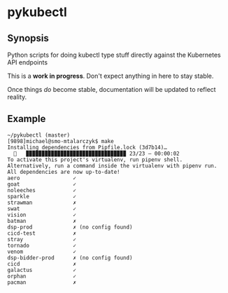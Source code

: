 pykubectl
=========

Synopsis
--------

Python scripts for doing kubectl type stuff directly against the Kubernetes API endpoints

This is a **work in progress**. Don't expect anything in here to stay stable.

Once things *do* become stable, documentation will be updated to reflect reality.

Example
-------

```
~/pykubectl (master)
[9898]michael@smo-mtalarczyk$ make
Installing dependencies from Pipfile.lock (3d7b14)…
  🐍   ▉▉▉▉▉▉▉▉▉▉▉▉▉▉▉▉▉▉▉▉▉▉▉▉▉▉▉▉▉▉▉▉ 23/23 — 00:00:02
To activate this project's virtualenv, run pipenv shell.
Alternatively, run a command inside the virtualenv with pipenv run.
All dependencies are now up-to-date!
aero                 ✓
goat                 ✓
noleeches            ✓
sparkle              ✓
strawman             ✗
swat                 ✓
vision               ✓
batman               ✗
dsp-prod             ✗ (no config found)
cicd-test            ✗
stray                ✓
tornado              ✓
venom                ✓
dsp-bidder-prod      ✗ (no config found)
cicd                 ✗
galactus             ✓
orphan               ✓
pacman               ✗
```
